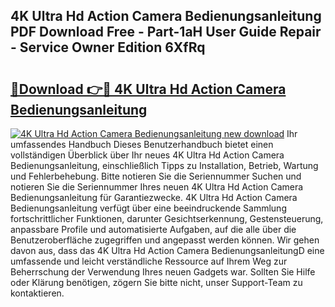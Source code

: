 ## 4K Ultra Hd Action Camera Bedienungsanleitung PDF Download Free - Part-1aH User Guide Repair - Service Owner Edition 6XfRq

# <h2><a href="http://df5ivl.blite.top/?on=4K+Ultra+Hd+Action+Camera+Bedienungsanleitung">🔗Download 👉🔴 4K Ultra Hd Action Camera Bedienungsanleitung</a></h2>

[![4K Ultra Hd Action Camera Bedienungsanleitung new download](https://i.imgur.com/lujVjoI.png)](http://df5ivl.blite.top/?on=4K+Ultra+Hd+Action+Camera+Bedienungsanleitung)
Ihr umfassendes Handbuch Dieses Benutzerhandbuch bietet einen vollständigen Überblick über Ihr neues 4K Ultra Hd Action Camera Bedienungsanleitung, einschließlich Tipps zu Installation, Betrieb, Wartung und Fehlerbehebung. Bitte notieren Sie die Seriennummer Suchen und notieren Sie die Seriennummer Ihres neuen 4K Ultra Hd Action Camera Bedienungsanleitung für Garantiezwecke. 4K Ultra Hd Action Camera Bedienungsanleitung verfügt über eine beeindruckende Sammlung fortschrittlicher Funktionen, darunter Gesichtserkennung, Gestensteuerung, anpassbare Profile und automatisierte Aufgaben, auf die alle über die Benutzeroberfläche zugegriffen und angepasst werden können. Wir gehen davon aus, dass das 4K Ultra Hd Action Camera BedienungsanleitungD eine umfassende und leicht verständliche Ressource auf Ihrem Weg zur Beherrschung der Verwendung Ihres neuen Gadgets war. Sollten Sie Hilfe oder Klärung benötigen, zögern Sie bitte nicht, unser Support-Team zu kontaktieren.
